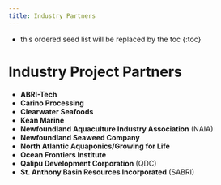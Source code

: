 ```yaml
---
title: Industry Partners
---
```


* this ordered seed list will be replaced by the toc
{:toc}

# Industry Project Partners

- **ABRI-Tech** 
- **Carino Processing** 
- **Clearwater Seafoods** 
- **Kean Marine**
- **Newfoundland Aquaculture Industry Association** (NAIA)
- **Newfoundland Seaweed Company**
- **North Atlantic Aquaponics/Growing for Life**
- **Ocean Frontiers Institute**
- **Qalipu Development Corporation** (QDC)
- **St. Anthony Basin Resources Incorporated** (SABRI)
